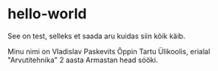 # hello-world
See on test, selleks et saada aru kuidas siin kõik käib.

Minu nimi on Vladislav Paskevits
Õppin Tartu Ülikoolis, erialal "Arvutitehnika" 2 aasta
Armastan head sööki.
